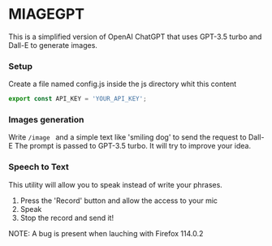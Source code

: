 # MIAGEGPT

This is a simplified version of OpenAI ChatGPT that uses GPT-3.5 turbo and Dall-E to generate images.

### Setup

Create a file named config.js inside the js directory whit this content
```javascript
export const API_KEY = 'YOUR_API_KEY';
```

### Images generation
Write ```/image ``` and a simple text like 'smiling dog' to send the request to Dall-E
The prompt is passed to GPT-3.5 turbo. It will try to improve your idea.

### Speech to Text
This utility will allow you to speak instead of write your phrases.
1. Press the 'Record' button and allow the access to your mic
2. Speak
3. Stop the record and send it!

NOTE: A bug is present when lauching with Firefox 114.0.2